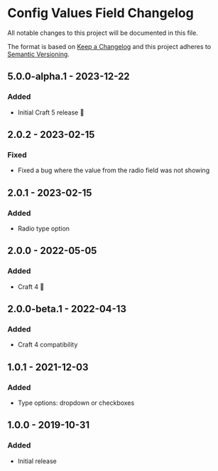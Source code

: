 # Config Values Field Changelog

All notable changes to this project will be documented in this file.

The format is based on [Keep a Changelog](http://keepachangelog.com/) and this project adheres to [Semantic Versioning](http://semver.org/).

## 5.0.0-alpha.1 - 2023-12-22
### Added
- Initial Craft 5 release 🚀

## 2.0.2 - 2023-02-15
### Fixed
- Fixed a bug where the value from the radio field was not showing

## 2.0.1 - 2023-02-15
### Added
- Radio type option

## 2.0.0 - 2022-05-05
### Added
- Craft 4 🚀

## 2.0.0-beta.1 - 2022-04-13
### Added
- Craft 4 compatibility

## 1.0.1 - 2021-12-03
### Added
- Type options: dropdown or checkboxes

## 1.0.0 - 2019-10-31
### Added
- Initial release


